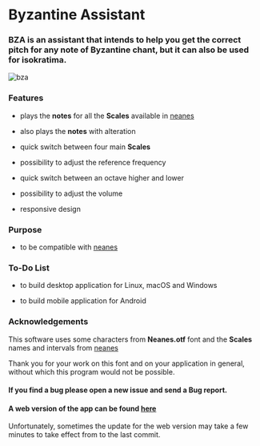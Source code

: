 # Byzantine Assistant

### BZA is an assistant that intends to help you get the correct pitch for any note of Byzantine chant, but it can also be used for isokratima.

![bza](https://user-images.githubusercontent.com/63643635/230186721-5948cf6c-4aed-4fe3-9682-247d33f97d67.png)

### Features

* plays the **notes** for all the **Scales** available in [neanes](https://github.com/danielgarthur/neanes)

* also plays the **notes** with alteration

* quick switch between four main **Scales**

* possibility to adjust the reference frequency

* quick switch between an octave higher and lower

* possibility to adjust the volume

* responsive design

### Purpose

* to be compatible with [neanes](https://github.com/danielgarthur/neanes)

### To-Do List

* to build desktop application for Linux, macOS and  Windows

* to build mobile application for Android

### Acknowledgements

This software uses some characters from **Neanes.otf** font and the **Scales** names and intervals from [neanes](https://github.com/danielgarthur/neanes)

Thank you for your work on this font and on your application in general, without which this program would not be possible.

#### If you find a bug please open a new issue and send a Bug report.

#### A web version of the app can be found [here](https://efraimkaov.github.io/bza/)

Unfortunately, sometimes the update for the web version may take a few minutes to take effect from to the last commit.
